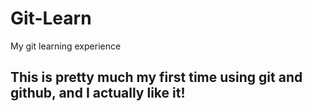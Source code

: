 # Git-Learn
My git learning experience
## This is pretty much my first time using git and github, and I actually like it!
